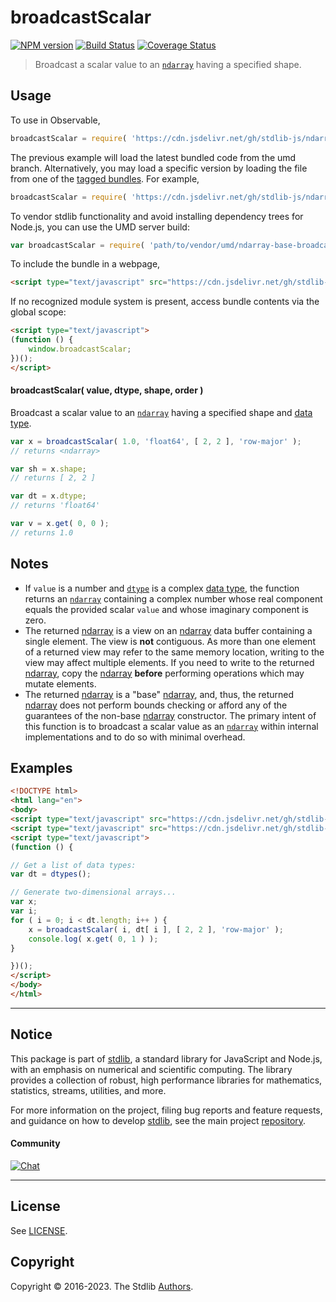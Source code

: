 <!--

@license Apache-2.0

Copyright (c) 2023 The Stdlib Authors.

Licensed under the Apache License, Version 2.0 (the "License");
you may not use this file except in compliance with the License.
You may obtain a copy of the License at

   http://www.apache.org/licenses/LICENSE-2.0

Unless required by applicable law or agreed to in writing, software
distributed under the License is distributed on an "AS IS" BASIS,
WITHOUT WARRANTIES OR CONDITIONS OF ANY KIND, either express or implied.
See the License for the specific language governing permissions and
limitations under the License.

-->

# broadcastScalar

[![NPM version][npm-image]][npm-url] [![Build Status][test-image]][test-url] [![Coverage Status][coverage-image]][coverage-url] <!-- [![dependencies][dependencies-image]][dependencies-url] -->

> Broadcast a scalar value to an [`ndarray`][@stdlib/ndarray/base/ctor] having a specified shape.

<!-- Section to include introductory text. Make sure to keep an empty line after the intro `section` element and another before the `/section` close. -->

<section class="intro">

</section>

<!-- /.intro -->

<!-- Package usage documentation. -->



<section class="usage">

## Usage

To use in Observable,

```javascript
broadcastScalar = require( 'https://cdn.jsdelivr.net/gh/stdlib-js/ndarray-base-broadcast-scalar@umd/browser.js' )
```
The previous example will load the latest bundled code from the umd branch. Alternatively, you may load a specific version by loading the file from one of the [tagged bundles](https://github.com/stdlib-js/ndarray-base-broadcast-scalar/tags). For example,

```javascript
broadcastScalar = require( 'https://cdn.jsdelivr.net/gh/stdlib-js/ndarray-base-broadcast-scalar@v0.0.1-umd/browser.js' )
```

To vendor stdlib functionality and avoid installing dependency trees for Node.js, you can use the UMD server build:

```javascript
var broadcastScalar = require( 'path/to/vendor/umd/ndarray-base-broadcast-scalar/index.js' )
```

To include the bundle in a webpage,

```html
<script type="text/javascript" src="https://cdn.jsdelivr.net/gh/stdlib-js/ndarray-base-broadcast-scalar@umd/browser.js"></script>
```

If no recognized module system is present, access bundle contents via the global scope:

```html
<script type="text/javascript">
(function () {
    window.broadcastScalar;
})();
</script>
```

#### broadcastScalar( value, dtype, shape, order )

Broadcast a scalar value to an [`ndarray`][@stdlib/ndarray/base/ctor] having a specified shape and [data type][@stdlib/ndarray/dtypes].

```javascript
var x = broadcastScalar( 1.0, 'float64', [ 2, 2 ], 'row-major' );
// returns <ndarray>

var sh = x.shape;
// returns [ 2, 2 ]

var dt = x.dtype;
// returns 'float64'

var v = x.get( 0, 0 );
// returns 1.0
```

</section>

<!-- /.usage -->

<!-- Package usage notes. Make sure to keep an empty line after the `section` element and another before the `/section` close. -->

<section class="notes">

## Notes

-   If `value` is a number and [`dtype`][@stdlib/ndarray/dtypes] is a complex [data type][@stdlib/ndarray/dtypes], the function returns an [`ndarray`][@stdlib/ndarray/base/ctor] containing a complex number whose real component equals the provided scalar `value` and whose imaginary component is zero.
-   The returned [ndarray][@stdlib/ndarray/base/ctor] is a view on an [ndarray][@stdlib/ndarray/base/ctor] data buffer containing a single element. The view is **not** contiguous. As more than one element of a returned view may refer to the same memory location, writing to the view may affect multiple elements. If you need to write to the returned [ndarray][@stdlib/ndarray/base/ctor], copy the [ndarray][@stdlib/ndarray/base/ctor] **before** performing operations which may mutate elements.
-   The returned [ndarray][@stdlib/ndarray/base/ctor] is a "base" [ndarray][@stdlib/ndarray/base/ctor], and, thus, the returned [ndarray][@stdlib/ndarray/base/ctor] does not perform bounds checking or afford any of the guarantees of the non-base [ndarray][@stdlib/ndarray/ctor] constructor. The primary intent of this function is to broadcast a scalar value as an [`ndarray`][@stdlib/ndarray/base/ctor] within internal implementations and to do so with minimal overhead.

</section>

<!-- /.notes -->

<!-- Package usage examples. -->

<section class="examples">

## Examples

<!-- eslint no-undef: "error" -->

```html
<!DOCTYPE html>
<html lang="en">
<body>
<script type="text/javascript" src="https://cdn.jsdelivr.net/gh/stdlib-js/ndarray-dtypes@umd/browser.js"></script>
<script type="text/javascript" src="https://cdn.jsdelivr.net/gh/stdlib-js/ndarray-base-broadcast-scalar@umd/browser.js"></script>
<script type="text/javascript">
(function () {

// Get a list of data types:
var dt = dtypes();

// Generate two-dimensional arrays...
var x;
var i;
for ( i = 0; i < dt.length; i++ ) {
    x = broadcastScalar( i, dt[ i ], [ 2, 2 ], 'row-major' );
    console.log( x.get( 0, 1 ) );
}

})();
</script>
</body>
</html>
```

</section>

<!-- /.examples -->

<!-- Section to include cited references. If references are included, add a horizontal rule *before* the section. Make sure to keep an empty line after the `section` element and another before the `/section` close. -->

<section class="references">

</section>

<!-- /.references -->

<!-- Section for related `stdlib` packages. Do not manually edit this section, as it is automatically populated. -->

<section class="related">

</section>

<!-- /.related -->

<!-- Section for all links. Make sure to keep an empty line after the `section` element and another before the `/section` close. -->


<section class="main-repo" >

* * *

## Notice

This package is part of [stdlib][stdlib], a standard library for JavaScript and Node.js, with an emphasis on numerical and scientific computing. The library provides a collection of robust, high performance libraries for mathematics, statistics, streams, utilities, and more.

For more information on the project, filing bug reports and feature requests, and guidance on how to develop [stdlib][stdlib], see the main project [repository][stdlib].

#### Community

[![Chat][chat-image]][chat-url]

---

## License

See [LICENSE][stdlib-license].


## Copyright

Copyright &copy; 2016-2023. The Stdlib [Authors][stdlib-authors].

</section>

<!-- /.stdlib -->

<!-- Section for all links. Make sure to keep an empty line after the `section` element and another before the `/section` close. -->

<section class="links">

[npm-image]: http://img.shields.io/npm/v/@stdlib/ndarray-base-broadcast-scalar.svg
[npm-url]: https://npmjs.org/package/@stdlib/ndarray-base-broadcast-scalar

[test-image]: https://github.com/stdlib-js/ndarray-base-broadcast-scalar/actions/workflows/test.yml/badge.svg?branch=v0.0.1
[test-url]: https://github.com/stdlib-js/ndarray-base-broadcast-scalar/actions/workflows/test.yml?query=branch:v0.0.1

[coverage-image]: https://img.shields.io/codecov/c/github/stdlib-js/ndarray-base-broadcast-scalar/main.svg
[coverage-url]: https://codecov.io/github/stdlib-js/ndarray-base-broadcast-scalar?branch=main

<!--

[dependencies-image]: https://img.shields.io/david/stdlib-js/ndarray-base-broadcast-scalar.svg
[dependencies-url]: https://david-dm.org/stdlib-js/ndarray-base-broadcast-scalar/main

-->

[chat-image]: https://img.shields.io/gitter/room/stdlib-js/stdlib.svg
[chat-url]: https://app.gitter.im/#/room/#stdlib-js_stdlib:gitter.im

[stdlib]: https://github.com/stdlib-js/stdlib

[stdlib-authors]: https://github.com/stdlib-js/stdlib/graphs/contributors

[umd]: https://github.com/umdjs/umd
[es-module]: https://developer.mozilla.org/en-US/docs/Web/JavaScript/Guide/Modules

[deno-url]: https://github.com/stdlib-js/ndarray-base-broadcast-scalar/tree/deno
[umd-url]: https://github.com/stdlib-js/ndarray-base-broadcast-scalar/tree/umd
[esm-url]: https://github.com/stdlib-js/ndarray-base-broadcast-scalar/tree/esm
[branches-url]: https://github.com/stdlib-js/ndarray-base-broadcast-scalar/blob/main/branches.md

[stdlib-license]: https://raw.githubusercontent.com/stdlib-js/ndarray-base-broadcast-scalar/main/LICENSE

[@stdlib/ndarray/base/ctor]: https://github.com/stdlib-js/stdlib/tree/umd

[@stdlib/ndarray/ctor]: https://github.com/stdlib-js/stdlib/tree/umd

[@stdlib/ndarray/dtypes]: https://github.com/stdlib-js/stdlib/tree/umd

</section>

<!-- /.links -->
